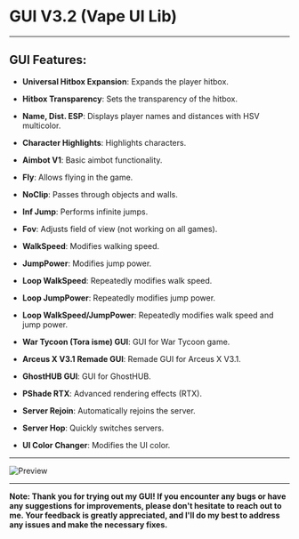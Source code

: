 # GUI V3.2 (Vape UI Lib)

---

## GUI Features:

- **Universal Hitbox Expansion**: Expands the player hitbox.

- **Hitbox Transparency**: Sets the transparency of the hitbox.

- **Name, Dist. ESP**: Displays player names and distances with HSV multicolor.

- **Character Highlights**: Highlights characters.

- **Aimbot V1**: Basic aimbot functionality.

- **Fly**: Allows flying in the game.

- **NoClip**: Passes through objects and walls.

- **Inf Jump**: Performs infinite jumps.

- **Fov**: Adjusts field of view (not working on all games).

- **WalkSpeed**: Modifies walking speed.

- **JumpPower**: Modifies jump power.

- **Loop WalkSpeed**: Repeatedly modifies walk speed.

- **Loop JumpPower**: Repeatedly modifies jump power.

- **Loop WalkSpeed/JumpPower**: Repeatedly modifies walk speed and jump power.

- **War Tycoon (Tora isme) GUI**: GUI for War Tycoon game.

- **Arceus X V3.1 Remade GUI**: Remade GUI for Arceus X V3.1.

- **GhostHUB GUI**: GUI for GhostHUB.

- **PShade RTX**: Advanced rendering effects (RTX).

- **Server Rejoin**: Automatically rejoins the server.

- **Server Hop**: Quickly switches servers.

- **UI Color Changer**: Modifies the UI color.

---

![Preview](https://i.imgur.com/y1RwW4C.jpg)

---

**Note: Thank you for trying out my GUI! If you encounter any bugs or have any suggestions for improvements, please don't hesitate to reach out to me. Your feedback is greatly appreciated, and I'll do my best to address any issues and make the necessary fixes.**
